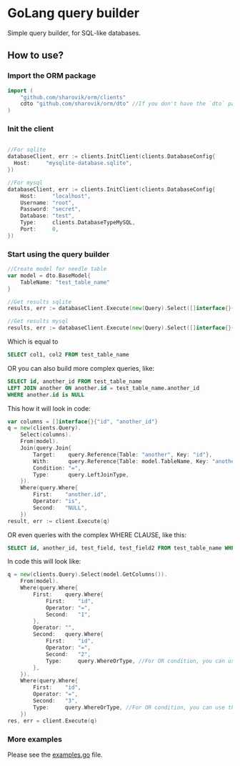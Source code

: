 # GoLang query builder
Simple query builder, for SQL-like databases.

## How to use?
### Import the ORM package
```go
import (
    "github.com/sharovik/orm/clients"
    cdto "github.com/sharovik/orm/dto" //If you don't have the `dto` package name in your project, then you can remove custom `cdto` alias
)

```
### Init the client
```go

//For sqlite
databaseClient, err := clients.InitClient(clients.DatabaseConfig{
  Host:     "mysqlite-database.sqlite",
})

//For mysql
databaseClient, err := clients.InitClient(clients.DatabaseConfig{
    Host:     "localhost",
    Username: "root",
    Password: "secret",
    Database: "test",
    Type:     clients.DatabaseTypeMySQL,
    Port:     0,
})

```
### Start using the query builder
```go
//Create model for needle table
var model = dto.BaseModel{
    TableName: "test_table_name"
}

//Get results sqlite
results, err := databaseClient.Execute(new(Query).Select([]interface{}{"col1", "col2"}).From(&model))

//Get results mysql
results, err := databaseClient.Execute(new(Query).Select([]interface{}{"col1", "col2"}).From(&model))
```
Which is equal to
```sql
SELECT col1, col2 FROM test_table_name
```

OR you can also build more complex queries, like:
```sql
SELECT id, another_id FROM test_table_name 
LEFT JOIN another ON another.id = test_table_name.another_id
WHERE another.id is NULL
```
This how it will look in code:
```go
var columns = []interface{}{"id", "another_id"}
q = new(clients.Query).
    Select(columns).
    From(model).
    Join(query.Join{
        Target:    query.Reference{Table: "another", Key: "id"},
        With:      query.Reference{Table: model.TableName, Key: "another_id"},
        Condition: "=",
        Type:      query.LeftJoinType,
    }).
    Where(query.Where{
        First:    "another.id",
        Operator: "is",
        Second:   "NULL",
    })
result, err := client.Execute(q)
```

OR even queries with the complex WHERE CLAUSE, like this:
```sql
SELECT id, another_id, test_field, test_field2 FROM test_table_name WHERE (id = 1 OR id = 2) OR id = 3
```
In code this will look like:
```go
q = new(clients.Query).Select(model.GetColumns()).
    From(model).
    Where(query.Where{
        First:    query.Where{
            First:    "id",
            Operator: "=",
            Second:   "1",
        },
        Operator: "",
        Second:   query.Where{
            First:    "id",
            Operator: "=",
            Second:   "2",
            Type:     query.WhereOrType, //For OR condition, you can use the Type attribute of Where object
        },
    }).
    Where(query.Where{
        First:    "id",
        Operator: "=",
        Second:   "3",
        Type:     query.WhereOrType, //For OR condition, you can use the Type attribute of Where object
    })
res, err = client.Execute(q)
```

### More examples
Please see the [examples.go](examples.go) file. 